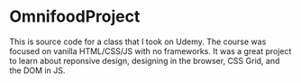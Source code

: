 # OmnifoodProject

This is source code for a class that I took on Udemy. The course was focused on vanilla HTML/CSS/JS with no frameworks. It was a great project to learn about reponsive design, designing in the browser, CSS Grid, and the DOM in JS.
